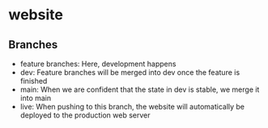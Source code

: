 # website
## Branches

- feature branches: Here, development happens
- dev: Feature branches will be merged into dev once the feature is finished
- main: When we are confident that the state in dev is stable, we merge it into main
- live: When pushing to this branch, the website will automatically be deployed to the production web server
